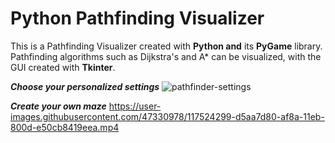 # Python Pathfinding Visualizer
This is a Pathfinding Visualizer created with **Python and** its **PyGame** library. Pathfinding algorithms such as Dijkstra's and A* can be visualized, with the GUI created with **Tkinter**.

***Choose your personalized settings***
![pathfinder-settings](https://user-images.githubusercontent.com/47330978/117524120-2e2d4b00-af8a-11eb-9b1e-1edff478086e.png)

***Create your own maze***
https://user-images.githubusercontent.com/47330978/117524299-d5aa7d80-af8a-11eb-800d-e50cb8419eea.mp4

